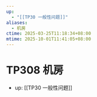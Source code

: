 ```yaml
---
up:
  - "[[TP30 一般性问题]]"
aliases:
  - 机房
ctime: 2025-03-25T11:18:34+08:00
mtime: 2025-10-01T11:41:05+08:00
---
```


# TP308 机房

- up: [[TP30 一般性问题]]
